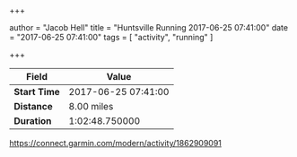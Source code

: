 +++

author = "Jacob Hell"
title = "Huntsville Running 2017-06-25 07:41:00"
date = "2017-06-25 07:41:00"
tags = [
    "activity", "running"
]

+++

<!--more-->

|Field  |Value  |
|--- | --- |
|**Start Time**|2017-06-25 07:41:00|
|**Distance**|8.00 miles|
|**Duration**|1:02:48.750000|

https://connect.garmin.com/modern/activity/1862909091